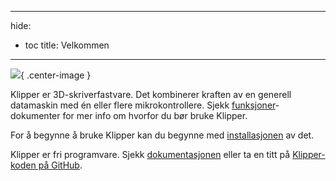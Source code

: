 ***

hide:

- toc title: Velkommen

***

![](img/klipper-logo.png){ .center-image }

Klipper er 3D-skriverfastvare. Det kombinerer kraften av en generell datamaskin med én eller flere mikrokontrollere. Sjekk [funksjoner](Features.md)-dokumenter for mer info om hvorfor du bør bruke Klipper.

For å begynne å bruke Klipper kan du begynne med [installasjonen](installasjonen.md) av det.

Klipper er fri programvare. Sjekk [dokumentasjonen](Overview.md) eller ta en titt på [Klipper-koden på GitHub](https://github.com/Klipper3d/klipper).
